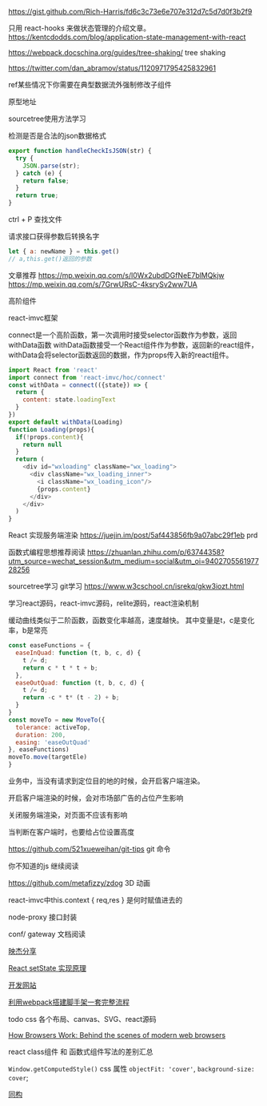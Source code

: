 https://gist.github.com/Rich-Harris/fd6c3c73e6e707e312d7c5d7d0f3b2f9

只用 react-hooks 来做状态管理的介绍文章。
https://kentcdodds.com/blog/application-state-management-with-react

https://webpack.docschina.org/guides/tree-shaking/
tree shaking


https://twitter.com/dan_abramov/status/1120971795425832961



ref某些情况下你需要在典型数据流外强制修改子组件


原型地址


sourcetree使用方法学习


检测是否是合法的json数据格式
```js
export function handleCheckIsJSON(str) {
  try {
    JSON.parse(str);
  } catch (e) {
    return false;
  }
  return true;
}
```

ctrl + P 查找文件


请求接口获得参数后转换名字
```js
let { a: newName } = this.get()
// a,this.get()返回的参数

```


文章推荐
https://mp.weixin.qq.com/s/l0Wx2ubdDGfNeE7blMQkjw
https://mp.weixin.qq.com/s/7GrwURsC-4ksrySv2ww7UA


高阶组件

react-imvc框架

connect是一个高阶函数，第一次调用时接受selector函数作为参数，返回withData函数
withData函数接受一个React组件作为参数，返回新的react组件，withData会将selector函数返回的数据，作为props传入新的react组件。

```js
import React from 'react'
import connect from 'react-imvc/hoc/connect'
const withData = connect(({state}) => {
  return {
    content: state.loadingText
  }
})
export default withData(Loading)
function Loading(props){
  if(!props.content){
    return null
  }
  return (
    <div id="wxloading" className="wx_loading">
      <div className="wx_loading_inner">
        <i className="wx_loading_icon"/>
        {props.content}
      </div>
    </div>
  )
}
```

React 实现服务端渲染
https://juejin.im/post/5af443856fb9a07abc29f1eb 
prd




函数式编程思想推荐阅读
https://zhuanlan.zhihu.com/p/63744358?utm_source=wechat_session&utm_medium=social&utm_oi=940270556197728256


sourcetree学习
git学习 https://www.w3cschool.cn/isrekq/gkw3iozt.html


学习react源码，react-imvc源码，relite源码，react渲染机制


缓动曲线类似于二阶函数，函数变化率越高，速度越快。
其中变量是t，c是变化率，b是常亮

```js
const easeFunctions = {
  easeInQuad: function (t, b, c, d) {
    t /= d;
    return c * t * t + b;
  },
  easeOutQuad: function (t, b, c, d) {
    t /= d;
    return -c * t* (t - 2) + b;
  }
}
const moveTo = new MoveTo({
  tolerance: activeTop,
  duration: 200,
  easing: 'easeOutQuad'
}, easeFunctions)
moveTo.move(targetEle)
}
```

业务中，当没有请求到定位目的地的时候，会开启客户端渲染。

开启客户端渲染的时候，会对市场部广告的占位产生影响

关闭服务端渲染，对页面不应该有影响

当判断在客户端时，也要给占位设置高度


https://github.com/521xueweihan/git-tips  git 命令

你不知道的js 继续阅读


https://github.com/metafizzy/zdog 3D 动画 

react-imvc中this.context { req,res } 是何时赋值进去的


node-proxy 接口封装

conf/ gateway 文档阅读

[映杰分享](https://www.weibo.com/ttarticle/p/show?id=2309404382107785933493#_0)



[React setState 实现原理](https://imweb.io/topic/5b189d04d4c96b9b1b4c4ed6)


[开发网站](https://dev.to/)



[利用webpack搭建脚手架一套完整流程](https://mp.weixin.qq.com/s/23f64lu-qAEAK76lFYyzow)



todo
css 各个布局、canvas、SVG、react源码


[How Browsers Work: Behind the scenes of modern web browsers](https://www.html5rocks.com/zh/tutorials/internals/howbrowserswork/)


 react class组件 和 函数式组件写法的差别汇总
 
 `Window.getComputedStyle()`
 css 属性 `objectFit: 'cover'`,
 `background-size: cover`;


[同构](https://mp.weixin.qq.com/s/-Il3V0dtDA3JR1okK2yJyw)
